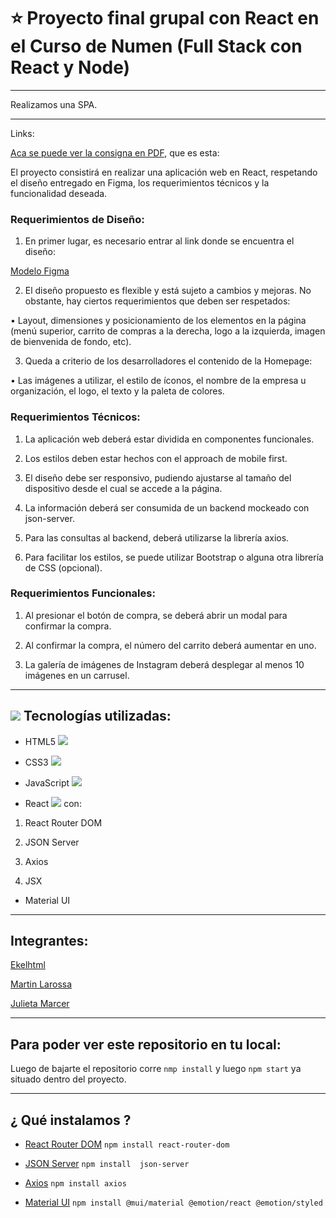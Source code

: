 # :star: Proyecto final grupal con React en el Curso de Numen (Full Stack con React y Node)

---

Realizamos una SPA.

---

Links:

[Aca se puede ver la consigna en PDF](https://github.com/eugenia1984/numen-react/blob/main/proyecto_react.pdf), que es esta:

El proyecto consistirá en realizar una aplicación web en React, respetando el diseño entregado en Figma, los requerimientos técnicos y la funcionalidad deseada.


### Requerimientos de Diseño:

1. En primer lugar, es necesario entrar al link donde se encuentra el diseño:

[Modelo Figma](https://www.figma.com/file/ptZy1a106K1UbSFh1O4v93/Food-store-template-(Community)?node-id=0%3A1)

2. El diseño propuesto es flexible y está sujeto a cambios y mejoras. No obstante, hay ciertos requerimientos que deben ser respetados:

• Layout, dimensiones y posicionamiento de los elementos en la página (menú superior, carrito de compras a la derecha, logo a la izquierda, imagen de bienvenida de fondo, etc).

3. Queda a criterio de los desarrolladores el contenido de la Homepage:

• Las imágenes a utilizar, el estilo de íconos, el nombre de la empresa u organización, el logo, el texto y la paleta de colores.

### Requerimientos Técnicos:

1. La aplicación web deberá estar dividida en componentes funcionales.

2. Los estilos deben estar hechos con el approach de mobile first.

3. El diseño debe ser responsivo, pudiendo ajustarse al tamaño del dispositivo desde el cual se accede a la página.

4. La información deberá ser consumida de un backend mockeado con json-server.

5. Para las consultas al backend, deberá utilizarse la librería axios.

6. Para facilitar los estilos, se puede utilizar Bootstrap o alguna otra librería de CSS (opcional).


### Requerimientos Funcionales:

1. Al presionar el botón de compra, se deberá abrir un modal para confirmar la compra.

2. Al confirmar la compra, el número del carrito deberá aumentar en uno.

3. La galería de imágenes de Instagram deberá desplegar al menos 10 imágenes en un carrusel.

---

## <img src="https://img.icons8.com/glyph-neue/34/000000/my-computer.png"/> Tecnologías utilizadas:

- HTML5 <img src="https://img.icons8.com/color/34/000000/html-5--v1.png"/>

- CSS3 <img src="https://img.icons8.com/color/34/000000/css3.png"/>

- JavaScript <img src="https://img.icons8.com/color/34/000000/javascript--v1.png"/>

- React <img src="https://img.icons8.com/plasticine/34/000000/react.png"/> con:

1. React Router DOM

2. JSON Server

3. Axios

4. JSX


- Material UI

---

## Integrantes:


[Ekelhtml](https://github.com/Ekelhtml)

[Martin Larossa](https://github.com/Martin8398)

[Julieta Marcer](https://github.com/jmercer)

---

## Para poder ver este repositorio en tu local:

Luego de bajarte el repositorio corre ```nmp install``` y luego ```npm start``` ya situado dentro del proyecto.

---

## ¿ Qué instalamos ?

- [React Router DOM](https://v5.reactrouter.com/web/guides/quick-start) ```npm install react-router-dom ```

- [JSON Server](https://www.npmjs.com/package/json-server) ```npm install  json-server```

- [Axios](https://axios-http.com/docs/intro) ```npm install axios```

- [Material UI](https://mui.com/)  ```npm install @mui/material @emotion/react @emotion/styled  ```
